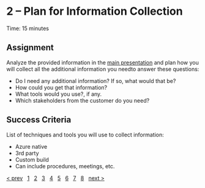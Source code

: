 # 2 – Plan for Information Collection

Time: 15 minutes

## Assignment

Analyze the provided information in the [main presentation](../README.md) and plan how you will collect all the additional information you needto answer these questions:

* Do I need any additional information? If so, what would that be?
* How could you get that information?
* What tools would you use?, if any.
* Which stakeholders from the customer do you need?

## Success Criteria

List of techniques and tools you will use to collect information:

* Azure  native
* 3rd party
* Custom build
* Can include procedures, meetings, etc.

[&lt; prev][prev] &nbsp; [1][1] &nbsp; [2][2] &nbsp; [3][3] &nbsp; [4][4] &nbsp; [5][5] &nbsp; [6][6] &nbsp; [7][7] &nbsp; [8][8] &nbsp; [next &gt;][next]

[prev]: 01.CustomerCase.md
[next]: 03.CostOptimization.md

[1]: 01.CustomerCase.md
[2]: 02.PlanCollection.md
[3]: 03.CostOptimization.md
[4]: 04.Security.md
[5]: 05.Reliability.md
[6]: 06.Performance.md
[7]: 07.Operations.md
[8]: 08.CreatePlan.md
